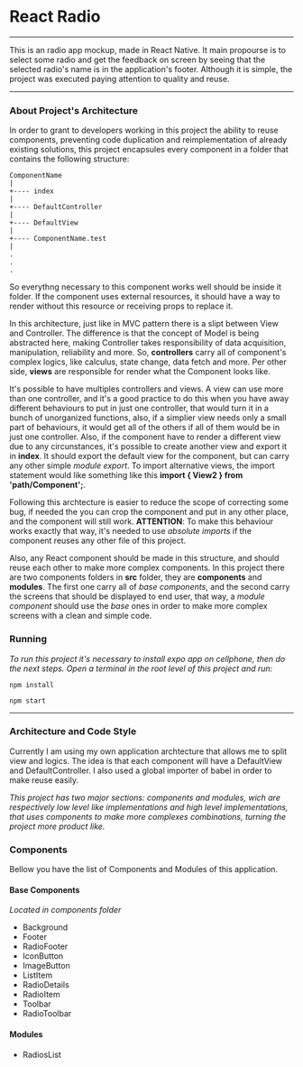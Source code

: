 # React Radio

----

This is an radio app mockup, made in React Native. It main propourse is to select some radio and get the feedback on screen by seeing that the selected radio's name is in the application's footer. Although it is simple, the project was executed paying attention to quality and reuse.

----

### About Project's Architecture

In order to grant to developers working in this project the ability to reuse components, preventing code duplication and reimplementation of already existing solutions, this project encapsules every component in a folder that contains the following structure:

    ComponentName
    |
    +---- index
    |
    +---- DefaultController
    |
    +---- DefaultView
    |
    +---- ComponentName.test
    |
    .
    . 
    .

So everythng necessary to this component works well should be inside it folder. If the component uses external resources, it should have a way to render without this resource or receiving props to replace it.

In this architecture, just like in MVC pattern there is a slipt between View and Controller. The difference is that the concept of Model is being abstracted here, making Controller takes responsibility of data acquisition, manipulation, reliability and more. So, **controllers** carry all of component's complex logics, like calculus, state change, data fetch and more. Per other side, **views** are responsible for render what the Component looks like.

It's possible to have multiples controllers and views. A view can use more than one controller, and it's a good practice to do this when you have away different behaviours to put in just one controller, that would turn it in a bunch of unorganized functions, also, if a simplier view needs only a small part of behaviours, it would get all of the others if all of them would be in just one controller. Also, if the component have to render a different view due to any circunstances, it's possible to create another view and export it in **index**. It should export the default view for the component, but can carry any other simple *module export*. To import alternative views, the import statement would like something like this **import { View2 } from 'path/Component';**.

Following this archtecture is easier to reduce the scope of correcting some bug, if needed the you can crop the component and put in any other place, and the component will still work. **ATTENTION**: To make this behaviour works exactly that way, it's needed to use *absolute imports* if the component reuses any other file of this project.

Also, any React component should be made in this structure, and should reuse each other to make more complex components. In this project there are two components folders in **src** folder, they are **components** and **modules**. The first one carry all of *base components*, and the second carry the screens that should be displayed to end user, that way, a *module component* should use the *base* ones in order to make more complex screens with a clean and simple code.

### Running

*To run this project it's necessary to install expo app on cellphone, then do the next steps. Open a terminal in the root level of this project and run:*

```
npm install
```

```
npm start
```

----

### Architecture and Code Style

Currently I am using my own application archtecture that allows me to split view and logics. The idea is that each component will have a DefaultView and DefaultController. I also used a global importer of babel in order to make reuse easily.

*This project has two major sections: components and modules, wich are respectively low level like implementations and high level implementations, that uses components to make more complexes combinations, turning the project more product like.*

### Components

Bellow you have the list of Components and Modules of this application.

#### Base Components

*Located in components folder*

* Background
* Footer
* RadioFooter
* IconButton
* ImageButton
* ListItem
* RadioDetails
* RadioItem
* Toolbar
* RadioToolbar

#### Modules

* RadiosList
